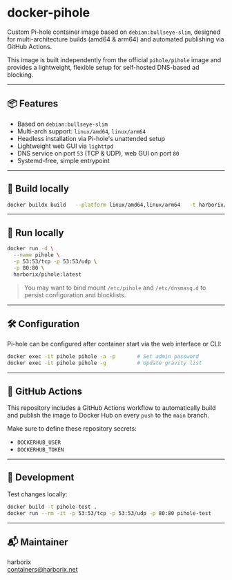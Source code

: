# docker-pihole

Custom Pi-hole container image based on `debian:bullseye-slim`, designed for multi-architecture builds (amd64 & arm64) and automated publishing via GitHub Actions.

This image is built independently from the official `pihole/pihole` image and provides a lightweight, flexible setup for self-hosted DNS-based ad blocking.

---

## 📦 Features

- Based on `debian:bullseye-slim`
- Multi-arch support: `linux/amd64`, `linux/arm64`
- Headless installation via Pi-hole's unattended setup
- Lightweight web GUI via `lighttpd`
- DNS service on port `53` (TCP & UDP), web GUI on port `80`
- Systemd-free, simple entrypoint

---

## 🧱 Build locally

```bash
docker buildx build   --platform linux/amd64,linux/arm64   -t harborix/pihole:latest   --push .
```

---

## 🚀 Run locally

```bash
docker run -d \
  --name pihole \
  -p 53:53/tcp -p 53:53/udp \
  -p 80:80 \
  harborix/pihole:latest
```

> You may want to bind mount `/etc/pihole` and `/etc/dnsmasq.d` to persist configuration and blocklists.

---

## 🛠 Configuration

Pi-hole can be configured after container start via the web interface or CLI:

```bash
docker exec -it pihole pihole -a -p       # Set admin password
docker exec -it pihole pihole -g          # Update gravity list
```

---

## 🔐 GitHub Actions

This repository includes a GitHub Actions workflow to automatically build and publish the image to Docker Hub on every `push` to the `main` branch.

Make sure to define these repository secrets:

- `DOCKERHUB_USER`
- `DOCKERHUB_TOKEN`

---

## 🧪 Development

Test changes locally:

```bash
docker build -t pihole-test .
docker run --rm -it -p 53:53/tcp -p 53:53/udp -p 80:80 pihole-test
```

---

## 📬 Maintainer

harborix  
<containers@harborix.net>
